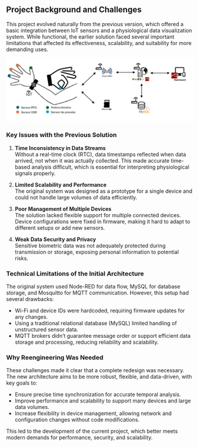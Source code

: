 ## Project Background and Challenges

This project evolved naturally from the previous version, which offered a basic integration between IoT sensors and a physiological data visualization system. While functional, the earlier solution faced several important limitations that affected its effectiveness, scalability, and suitability for more demanding uses.

  <img src="/img/StateofArt.png" alt="A cute kitten" />

### Key Issues with the Previous Solution

1. **Time Inconsistency in Data Streams**  
   Without a real-time clock (RTC), data timestamps reflected when data arrived, not when it was actually collected. This made accurate time-based analysis difficult, which is essential for interpreting physiological signals properly.

2. **Limited Scalability and Performance**  
   The original system was designed as a prototype for a single device and could not handle large volumes of data efficiently.

3. **Poor Management of Multiple Devices**  
   The solution lacked flexible support for multiple connected devices. Device configurations were fixed in firmware, making it hard to adapt to different setups or add new sensors.

4. **Weak Data Security and Privacy**  
   Sensitive biometric data was not adequately protected during transmission or storage, exposing personal information to potential risks.

### Technical Limitations of the Initial Architecture

The original system used Node-RED for data flow, MySQL for database storage, and Mosquitto for MQTT communication. However, this setup had several drawbacks:

- Wi-Fi and device IDs were hardcoded, requiring firmware updates for any changes.  
- Using a traditional relational database (MySQL) limited handling of unstructured sensor data.  
- MQTT brokers didn’t guarantee message order or support efficient data storage and processing, reducing reliability and scalability.

### Why Reengineering Was Needed

These challenges made it clear that a complete redesign was necessary. The new architecture aims to be more robust, flexible, and data-driven, with key goals to:

- Ensure precise time synchronization for accurate temporal analysis.  
- Improve performance and scalability to support many devices and large data volumes.  
- Increase flexibility in device management, allowing network and configuration changes without code modifications.

This led to the development of the current project, which better meets modern demands for performance, security, and scalability.
